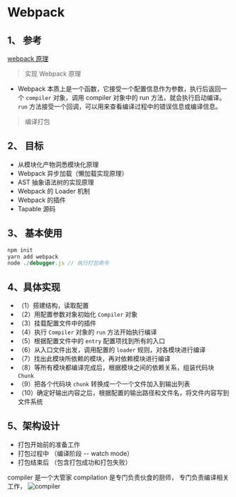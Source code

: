 # Webpack

## 1、 参考

[webpack 原理](https://mp.weixin.qq.com/s/mL_GRKm4_6kCHBCe9715VQ)

> 实现 Webpack 原理

- Webpack 本质上是一个函数，它接受一个配置信息作为参数，执行后返回一个 `compiler` 对象，调用 compiler 对象中的 run 方法，就会执行启动编译。 `run` 方法接受一个回调，可以用来查看编译过程中的错误信息或编译信息。

> 编译打包

## 2、 目标

- 从模块化产物洞悉模块化原理
- Webpack 异步加载（懒加载实现原理）
- AST 抽象语法树的实现原理
- Webpack 的 Loader 机制
- Webpack 的插件
- Tapable 源码

## 3、 基本使用

```js
npm init
yarn add webpack
node ./debugger.js // 执行打包命令
```

## 4、具体实现

- （1）搭建结构，读取配置
- （2）用配置参数对象初始化 `Compiler` 对象
- （3）挂载配置文件中的插件
- （4）执行 `Compiler` 对象的 `run` 方法开始执行编译
- （5）根据配置文件中的 `entry` 配置项找到所有的入口
- （6）从入口文件出发，调用配置的 `loader` 规则，对各模块进行编译
- （7）找出此模块所依赖的模块，再对依赖模块进行编译
- （8）等所有模块都编译完成后，根据模块之间的依赖关系，组装代码块 `Chunk`
- （9）把各个代码块 `chunk` 转换成一个一个文件加入到输出列表
- （10）确定好输出内容之后，根据配置的输出路径和文件名，将文件内容写到文件系统

## 5、架构设计

- 打包开始前的准备工作
- 打包过程中 （编译阶段 -- watch mode）
- 打包结束后 （包含打包成功和打包失败）

compiler 是一个大管家
compilation 是专门负责伙食的厨师， 专门负责编译相关工作，
![compiler](https://mmbiz.qpic.cn/mmbiz/3JxC1BeqGrn276R1LfrGx97DRyEOIc0W1dY5O08jcwibtibIvyFalsAiahsPV267G5pEBLqHWCqiarzGzj0pzsibuSA/640?wx_fmt=other&wxfrom=5&wx_lazy=1&wx_co=1)
